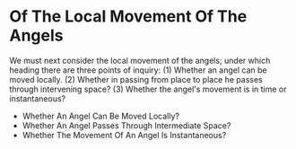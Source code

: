 # Of The Local Movement Of The Angels

We must next consider the local movement of the angels; under which heading there are three points of inquiry:
(1) Whether an angel can be moved locally.
(2) Whether in passing from place to place he passes through intervening space?
(3) Whether the angel's movement is in time or instantaneous?

* Whether An Angel Can Be Moved Locally?
* Whether An Angel Passes Through Intermediate Space?
* Whether The Movement Of An Angel Is Instantaneous?